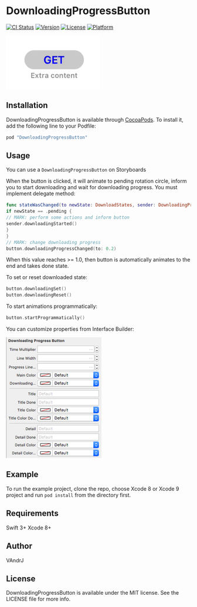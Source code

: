 # DownloadingProgressButton

[![CI Status](http://img.shields.io/travis/VAndrJ/DownloadingProgressButton.svg?style=flat)](https://travis-ci.org/VAndrJ/DownloadingProgressButton)
[![Version](https://img.shields.io/cocoapods/v/DownloadingProgressButton.svg?style=flat)](http://cocoapods.org/pods/DownloadingProgressButton)
[![License](https://img.shields.io/cocoapods/l/DownloadingProgressButton.svg?style=flat)](http://cocoapods.org/pods/DownloadingProgressButton)
[![Platform](https://img.shields.io/cocoapods/p/DownloadingProgressButton.svg?style=flat)](http://cocoapods.org/pods/DownloadingProgressButton)

![demo](Images/demo.gif)

## Installation

DownloadingProgressButton is available through [CocoaPods](http://cocoapods.org). To install
it, add the following line to your Podfile:

```ruby
pod "DownloadingProgressButton"
```

## Usage

You can use a `DownloadingProgressButton` on Storyboards

When the button is clicked, it will animate to pending rotation circle, inform you to start downloading and wait for downloading progress. You must implement delegate method:

```swift
func stateWasChanged(to newState: DownloadStates, sender: DownloadingProgressButton) {
if newState == .pending {
// MARK: perform some actions and inform button
sender.downloadingStarted()
}
}
// MARK: change downloading progress
button.downloadingProgressChanged(to: 0.2)
```
When this value reaches >= 1.0, then button is automatically animates to the end and takes done state.

To set or reset downloaded state:

```swift
button.downloadingSet()
button.downloadingReset()
```

To start animations programmatically:

```swift
button.startProgrammatically()
```

You can customize properties from Interface Builder:

![properties](Images/properties.png)

## Example

To run the example project, clone the repo, choose Xcode 8 or Xcode 9 project and run `pod install` from the directory first.

## Requirements

Swift 3+
Xcode 8+

## Author

VAndrJ

## License

DownloadingProgressButton is available under the MIT license. See the LICENSE file for more info.

